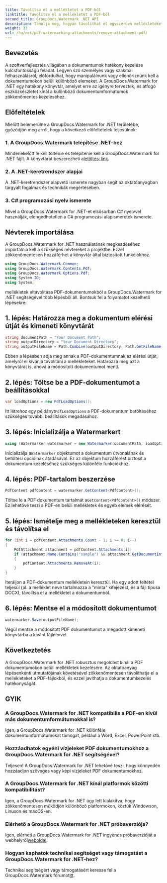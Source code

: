 ```yaml
---
title: Távolítsa el a mellékletet a PDF-ből
linktitle: Távolítsa el a mellékletet a PDF-ből
second_title: GroupDocs.Watermark .NET API
description: Tanulja meg, hogyan távolíthat el egyszerűen mellékleteket PDF-dokumentumokból a GroupDocs.Watermark for .NET segítségével. Növelje dokumentumkezelésének hatékonyságát.
weight: 33
url: /hu/net/pdf-watermarking-attachments/remove-attachment-pdf/
---
```

## Bevezetés
A szoftverfejlesztés világában a dokumentumok hatékony kezelése kulcsfontosságú feladat. Legyen szó személyes vagy szakmai felhasználásról, előfordulhat, hogy manipulálnunk vagy ellenőriznünk kell a dokumentumokon belüli különböző elemeket. A GroupDocs.Watermark for .NET egy hatékony könyvtár, amelyet erre az igényre terveztek, és átfogó eszközkészletet kínál a különböző dokumentumformátumok zökkenőmentes kezeléséhez.
## Előfeltételek
Mielőtt belemerülne a GroupDocs.Watermark for .NET területébe, győződjön meg arról, hogy a következő előfeltételek teljesülnek:
### 1. A GroupDocs.Watermark telepítése .NET-hez
 Mindenekelőtt le kell töltenie és telepítenie kell a GroupDocs.Watermark for .NET fájlt. A könyvtárat beszerezheti a[letöltési link](https://releases.groupdocs.com/Watermark/net/).
### 2. A .NET-keretrendszer alapjai
A .NET-keretrendszer alapvető ismerete nagyban segít az oktatóanyagban tárgyalt fogalmak és technikák megértésében.
### 3. C# programozási nyelv ismerete
Mivel a GroupDocs.Watermark for .NET-et elsősorban C# nyelvvel használják, elengedhetetlen a C# programozási alapismeretek ismerete.

## Névterek importálása
A GroupDocs.Watermark for .NET használatának megkezdéséhez importálnia kell a szükséges névtereket a projektbe. Ezzel zökkenőmentesen hozzáférhet a könyvtár által biztosított funkciókhoz.

```csharp
using GroupDocs.Watermark.Common;
using GroupDocs.Watermark.Contents.Pdf;
using GroupDocs.Watermark.Options.Pdf;
using System.IO;
using System;
```
mellékletek eltávolítása PDF-dokumentumokból a GroupDocs.Watermark for .NET segítségével több lépésből áll. Bontsuk fel a folyamatot kezelhető lépésekre:
## 1. lépés: Határozza meg a dokumentum elérési útját és kimeneti könyvtárát
```csharp
string documentPath = "Your Document Path";
string outputDirectory = "Your Document Directory";
string outputFileName = Path.Combine(outputDirectory, Path.GetFileName(documentPath));
```
Ebben a lépésben adja meg annak a PDF-dokumentumnak az elérési útját, amelyről el kívánja távolítani a mellékleteket. Határozza meg azt a könyvtárat is, ahová a módosított dokumentumot menti.
## 2. lépés: Töltse be a PDF-dokumentumot a beállításokkal
```csharp
var loadOptions = new PdfLoadOptions();
```
 Itt létrehoz egy példányt`PdfLoadOptions` a PDF-dokumentum betöltéséhez szükséges további beállítások megadásához.
## 3. lépés: Inicializálja a Watermarkert
```csharp
using (Watermarker watermarker = new Watermarker(documentPath, loadOptions))
```
 Inicializálja a`Watermarker` objektumot a dokumentum útvonalának és betöltési opcióinak átadásával. Ez az objektum hozzáférést biztosít a dokumentum kezeléséhez szükséges különféle funkciókhoz.
## 4. lépés: PDF-tartalom beszerzése
```csharp
PdfContent pdfContent = watermarker.GetContent<PdfContent>();
```
 Töltse le a PDF dokumentum tartalmát a`GetContent<PdfContent>()` módszer. Ez lehetővé teszi a PDF-en belüli mellékletek és egyéb elemek elérését.
## 5. lépés: Ismételje meg a mellékleteken keresztül és távolítsa el
```csharp
for (int i = pdfContent.Attachments.Count - 1; i >= 0; i--)
{
    PdfAttachment attachment = pdfContent.Attachments[i];
    if (attachment.Name.Contains("sample") && attachment.GetDocumentInfo().FileType == FileType.DOCX)
    {
        pdfContent.Attachments.RemoveAt(i);
    }
}
```
Iteráljon a PDF-dokumentum mellékletein keresztül. Ha egy adott feltétel teljesül (pl. a melléklet neve tartalmazza a "minta" kifejezést, és a fájl típusa DOCX), távolítsa el a mellékletet a dokumentumból.
## 6. lépés: Mentse el a módosított dokumentumot
```csharp
watermarker.Save(outputFileName);
```
Végül mentse a módosított PDF dokumentumot a megadott kimeneti könyvtárba a kívánt fájlnévvel.

## Következtetés
A GroupDocs.Watermark for .NET robusztus megoldást kínál a PDF dokumentumokon belüli mellékletek kezelésére. Az oktatóanyag lépésenkénti útmutatójának követésével zökkenőmentesen távolíthatja el a mellékleteket a PDF-fájlokból, és ezzel javíthatja a dokumentumkezelés hatékonyságát.
## GYIK
### A GroupDocs.Watermark for .NET kompatibilis a PDF-en kívül más dokumentumformátumokkal is?
Igen, a GroupDocs.Watermark for .NET különféle dokumentumformátumokat támogat, például a Word, Excel, PowerPoint stb.
### Hozzáadhatok egyéni vízjeleket PDF dokumentumokhoz a GroupDocs.Watermark for .NET segítségével?
Teljesen! A GroupDocs.Watermark for .NET lehetővé teszi, hogy könnyedén hozzáadjon szöveges vagy képi vízjeleket PDF dokumentumokhoz.
### A GroupDocs.Watermark for .NET kínál platformok közötti kompatibilitást?
Igen, a GroupDocs.Watermark for .NET úgy lett kialakítva, hogy zökkenőmentesen működjön különböző platformokon, köztük Windowson, Linuxon és macOS-en.
### Elérhető a GroupDocs.Watermark for .NET próbaverziója?
 Igen, elérheti a GroupDocs.Watermark for .NET ingyenes próbaverzióját a webhelyről[weboldal](https://releases.groupdocs.com/).
### Hogyan kaphatok technikai segítséget vagy támogatást a GroupDocs.Watermark for .NET-hez?
 Technikai segítségért vagy támogatásért keresse fel a GroupDocs.Watermark fórumot[itt](https://forum.groupdocs.com/c/watermark/19).